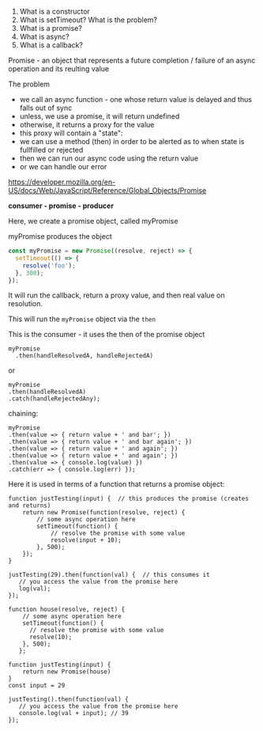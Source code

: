 1. What is a constructor
2. What is setTimeout? What is the problem?
3. What is a promise? 
4. What is async?
5. What is a callback?



Promise - an object that represents a future completion / failure of an async operation and its reulting value



The problem

- we call an async function - one whose return value is delayed and thus falls out of sync
- unless, we use a promise, it will return undefined
- otherwise, it returns a proxy for the value
- this proxy will contain a "state": 
- we can use a method (then) in order to be alerted as to when state is fullfilled or rejected
- then we can run our async code using the return value
- or we can handle our error

https://developer.mozilla.org/en-US/docs/Web/JavaScript/Reference/Global_Objects/Promise

 

**consumer - promise - producer**

Here, we create a promise object, called myPromise

myPromise produces the object

```js
const myPromise = new Promise((resolve, reject) => {
  setTimeout(() => {
    resolve('foo');
  }, 300);
});
```

It will run the callback, return a proxy value, and then real value on resolution.  

This will run the `myPromise` object via the `then`

This is the consumer - it uses the then of the promise object

```
myPromise
  .then(handleResolvedA, handleRejectedA)
```

or 

```
myPromise
.then(handleResolvedA)
.catch(handleRejectedAny);
```

chaining: 

```
myPromise
.then(value => { return value + ' and bar'; })
.then(value => { return value + ' and bar again'; })
.then(value => { return value + ' and again'; })
.then(value => { return value + ' and again'; })
.then(value => { console.log(value) })
.catch(err => { console.log(err) });
```

Here it is used in terms of a function that returns a promise object: 

```
function justTesting(input) {  // this produces the promise (creates and returns)
    return new Promise(function(resolve, reject) {
        // some async operation here
        setTimeout(function() {
            // resolve the promise with some value
            resolve(input + 10);
        }, 500);
    });
}

justTesting(29).then(function(val) {  // this consumes it
   // you access the value from the promise here
   log(val);
});
```





```
function house(resolve, reject) {
    // some async operation here
    setTimeout(function() {
      // resolve the promise with some value
      resolve(10);
    }, 500);
   };

function justTesting(input) {
    return new Promise(house)
}
const input = 29

justTesting().then(function(val) {
   // you access the value from the promise here
   console.log(val + input); // 39
});
```

 

